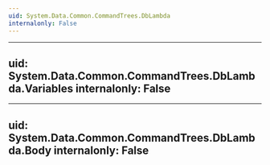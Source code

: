 ```yaml
---
uid: System.Data.Common.CommandTrees.DbLambda
internalonly: False
---
```


---
uid: System.Data.Common.CommandTrees.DbLambda.Variables
internalonly: False
---

---
uid: System.Data.Common.CommandTrees.DbLambda.Body
internalonly: False
---
